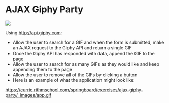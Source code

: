 # AJAX Giphy Party

![](GiphyParty.png)

Using http://api.giphy.com:

* Allow the user to search for a GIF and when the form is submitted, make an AJAX request to the Giphy API and return a single GIF
* Once the Giphy API has responded with data, append the GIF to the page
* Allow the user to search for as many GIFs as they would like and keep appending them to the page
* Allow the user to remove all of the GIFs by clicking a button
* Here is an example of what the application might look like:

https://curric.rithmschool.com/springboard/exercises/ajax-giphy-party/_images/app.gif

